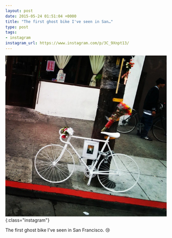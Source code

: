 ```yaml
---
layout: post
date: 2015-05-24 01:51:04 +0000
title: "The first ghost bike I've seen in San…"
type: post
tags:
- instagram
instagram_url: https://www.instagram.com/p/3C_9Xnpt13/
---
```


![Instagram - 3C_9Xnpt13](/img/3C_9Xnpt13.jpg){:class="instagram"}

The first ghost bike I've seen in San Francisco. 😢
